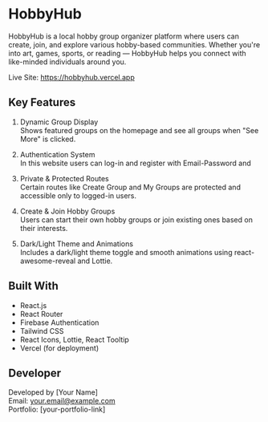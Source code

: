 # HobbyHub

HobbyHub is a local hobby group organizer platform where users can create, join, and explore various hobby-based communities. Whether you're into art, games, sports, or reading — HobbyHub helps you connect with like-minded individuals around you.

Live Site: https://hobbyhub.vercel.app

## Key Features

1. Dynamic Group Display  
   Shows featured groups on the homepage and see all groups when "See More" is clicked.

2. Authentication System  
   In this website users can log-in and register with Email-Password and 

3. Private & Protected Routes  
   Certain routes like Create Group and My Groups are protected and accessible only to logged-in users.

4. Create & Join Hobby Groups  
   Users can start their own hobby groups or join existing ones based on their interests.

5. Dark/Light Theme and Animations  
   Includes a dark/light theme toggle and smooth animations using react-awesome-reveal and Lottie.

## Built With

- React.js  
- React Router  
- Firebase Authentication  
- Tailwind CSS  
- React Icons, Lottie, React Tooltip  
- Vercel (for deployment)

## Developer

Developed by [Your Name]  
Email: your.email@example.com  
Portfolio: [your-portfolio-link]
